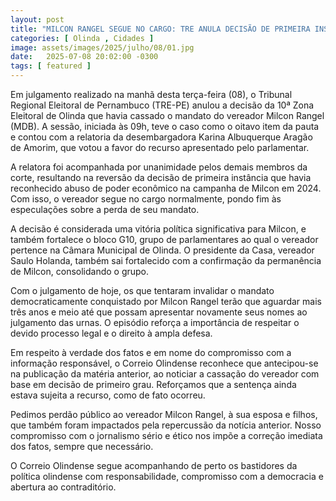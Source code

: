 ```yaml
---
layout: post
title: "MILCON RANGEL SEGUE NO CARGO: TRE ANULA DECISÃO DE PRIMEIRA INSTÂNCIA E RECONHECE MANDATO DO VEREADOR DE OLINDA"
categories: [ Olinda , Cidades ]
image: assets/images/2025/julho/08/01.jpg
date:   2025-07-08 20:02:00 -0300
tags: [ featured ]
---
```

Em julgamento realizado na manhã desta terça-feira (08), o Tribunal Regional Eleitoral de Pernambuco (TRE-PE) anulou a decisão da 10ª Zona Eleitoral de Olinda que havia cassado o mandato do vereador Milcon Rangel (MDB). A sessão, iniciada às 09h, teve o caso como o oitavo item da pauta e contou com a relatoria da desembargadora Karina Albuquerque Aragão de Amorim, que votou a favor do recurso apresentado pelo parlamentar.

A relatora foi acompanhada por unanimidade pelos demais membros da corte, resultando na reversão da decisão de primeira instância que havia reconhecido abuso de poder econômico na campanha de Milcon em 2024. Com isso, o vereador segue no cargo normalmente, pondo fim às especulações sobre a perda de seu mandato.

A decisão é considerada uma vitória política significativa para Milcon, e também fortalece o bloco G10, grupo de parlamentares ao qual o vereador pertence na Câmara Municipal de Olinda. O presidente da Casa, vereador Saulo Holanda, também sai fortalecido com a confirmação da permanência de Milcon, consolidando o grupo.

Com o julgamento de hoje, os que tentaram invalidar o mandato democraticamente conquistado por Milcon Rangel terão que aguardar mais três anos e meio até que possam apresentar novamente seus nomes ao julgamento das urnas. O episódio reforça a importância de respeitar o devido processo legal e o direito à ampla defesa.

Em respeito à verdade dos fatos e em nome do compromisso com a informação responsável, o Correio Olindense reconhece que antecipou-se na publicação da matéria anterior, ao noticiar a cassação do vereador com base em decisão de primeiro grau. Reforçamos que a sentença ainda estava sujeita a recurso, como de fato ocorreu.

Pedimos perdão público ao vereador Milcon Rangel, à sua esposa e filhos, que também foram impactados pela repercussão da notícia anterior. Nosso compromisso com o jornalismo sério e ético nos impõe a correção imediata dos fatos, sempre que necessário.

O Correio Olindense segue acompanhando de perto os bastidores da política olindense com responsabilidade, compromisso com a democracia e abertura ao contraditório.